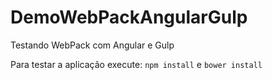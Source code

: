 # DemoWebPackAngularGulp
Testando WebPack com Angular e Gulp

Para testar a aplicação execute: `npm install` e `bower install`